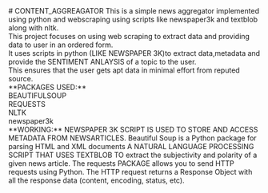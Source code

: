 <div style="background-color:📗"> 
# CONTENT_AGGREAGATOR
This is a simple news aggregator implemented using python and webscraping using scripts like newspaper3k and textblob along with nltk.</br>
This project focuses on using web scraping  to extract data and providing data to user in an ordered form.</br>
It uses scripts  in python (LIKE NEWSPAPER 3K)to extract data,metadata and provide the SENTIMENT ANLAYSIS of a topic to the user.</br>
This ensures that the user gets apt data in minimal effort from reputed source.</br>
</div>
<div>
**PACKAGES USED:**</br>
    BEAUTIFULSOUP</br>
    REQUESTS</br>
    NLTK</br>
    newspaper3k</br>
</div>
<div>
**WORKING:**
    NEWSPAPER 3K SCRIPT IS USED TO STORE AND ACCESS  METADATA FROM NEWSARTICLES.
    Beautiful Soup is a Python package for parsing HTML and XML documents
    A NATURAL LANGUAGE PROCESSING SCRIPT THAT USES TEXTBLOB TO  extract the subjectivity and polarity of a given  news article.
    The requests PACKAGE allows you to send HTTP requests using Python.
    The HTTP request returns a Response Object with all the response data (content, encoding, status, etc).
</div>
